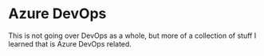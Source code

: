 # Azure DevOps

This is not going over DevOps as a whole, but more of a collection of stuff I learned that is Azure DevOps related.

